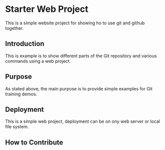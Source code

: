 # Starter Web Project

This is a simple website project for showing ho to use git and github together.

## Introduction

This is example is to show different parts of the Git repository and various commands using a web project.

## Purpose

As stated above, the main purpose is to provide simple examples for Git training demos.

## Deployment

This is a simple web project, deployment can be on ony web server or local file system.
## How to Contribute